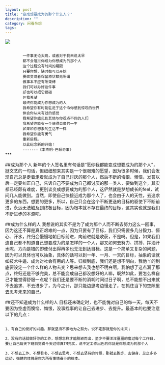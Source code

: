 ```yaml
---
layout: post
title: "变成想要成为的那个什么人？"
description: ""
category: 闲看杂想
tags: 
---
```

![](http://www.mojiaqin.cn/images/2016/0105/gaibian.jpg)   

<code>
		一件事无论太晚，或者对于我来说太早  
		都不会阻拦你成为你想成为的那个人  
		这个过程没有时间的期限  
		只要你想，随时都可以开始  
		要改变或者保留原状都无所谓  
		做事本不应有所束缚  
		我们可以办好这件事  
		却也可以把它搞砸  
		但我希望  
		最终你能成为你想成为的人  
		我希望你有时能驻足于这个令你感到惊叹的世界  
		体会你从未有过的感觉  
		我希望你能见到其他与你观点不同的人们  
		我希望你能有一个值得自豪的一生  
		如果和你想象的生活不一样  
		我希望你能有勇气  
		重新启程。  
		以此纪念新的开始！  
		-------《本杰明·巴顿奇事》
</code>
***

##成为那个人
新年的个人签名里有句话是“愿你我都能变成想要成为的那个人”，挺文艺的一句话，但细细想来其实是一个很艰难的愿望，因为很多时候，我们会发现自己总是走着走着就成为了自己讨厌的那个人，然后不断的悔恨、懊恼，发誓以后一定要纠正自己，告诉自己不要成为自己都讨厌的那一类人，要做到这个，其实都已经颇有难度，更别谈变成想要成为的那个人，这俨然就是梦想成长的feel，试问几人能做到。当然，即使自己快接近成为那个人了，也会由于人的天性，去追求更多的东西，想要的更多，所以，自己只会在这个不断更迭的目标的驱使下不断前进，永远无法触及到终极目标，因为根本就不存在最终的目标，这其实也就是我们不断进步的本源吧。

##成为什么样的人
我想说的其实不是为了成为那个人而不断去努力这么一回事，因为这还不算是真正艰难的一点，因为只要有了目标，我们只需要多几分毅力、恒心、汗水，终归会慢慢地朝目标前进，向前进就是收获，不是吗。但是，如果我们连自己都不知道自己想要成为的是怎样的一个人，那又如何去努力、拼搏、挥洒汗水呢，方向是错的即使付出得再多也无法到达目标。这是一个简单又复杂的问题，因为可以具体也可以抽象，具体的话可以到一年、一月、一天的目标，抽象的话就如技术牛逼、成为对社会有用的人等。归根到底，我们还是想不明白，我他丫的到底要设定一个什么样的人物去变？思来想去我也想不明白啊，我怕想了这点漏了那点，终归还是不够完美，总不能变成自己都没想好的人嘛，既然如此，要怎么样自己才能觉得舒服一点呢？我们还是要不断的消耗时间过日子啊，总不能想不出来就不去追求、不去进步了，为今之计，那只能边思考边慢走了，在抓住当下的空隙里去思考未来的自己。


##还不知道成为什么样的人
目标还未确定时，也不能愧对自己的每一天，每天不要因为空虚而懊恼、悔恨，没事找事的让自己去进步、去提升。最基本的也要注意以下的几点：  
<code>    
		1、有自己的爱好的兴趣，那就坚持不懈地为之努力，说不定那就是你的未来；  
		2、没有的话就做好你的工作，想想怎样才能脱颖而出，至少不要浑浑噩噩的度过每个工作日，要让自己每天下班前觉得今天过得真TM充实，说不定工作出色的你就是你想成为的那个人  
		3、不想去工作、不想看书、不想去思考、不想去坚持的时候，那就去跑步、去健身，总之多多运动，强健的体魄是你为所有事情奋斗的根本。
</code>

